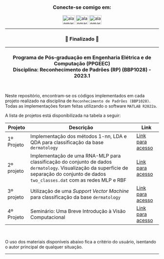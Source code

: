 <h3 align="center">Conecte-se comigo em:</h3>
<p align="center">
<a href="https://linkedin.com/in/alanmarquesrocha" target="blank"><img align="center" src="https://raw.githubusercontent.com/rahuldkjain/github-profile-readme-generator/master/src/images/icons/Social/linked-in-alt.svg" alt="alanmarquesrocha" height="30" width="40" /></a>
<a href="https://stackoverflow.com/users/19201352/m4rkn4l4" target="blank"><img align="center" src="https://raw.githubusercontent.com/rahuldkjain/github-profile-readme-generator/master/src/images/icons/Social/stack-overflow.svg" alt="alanmarquesrocha" height="30" width="40" /></a>
<a href="https://instagram.com/alanmarquesrocha" target="blank"><img align="center" src="https://raw.githubusercontent.com/rahuldkjain/github-profile-readme-generator/master/src/images/icons/Social/instagram.svg" alt="alanmarquesrocha" height="30" width="40" /></a>
</p>

---

<h3 align="center"> 
	 🚀 Finalizado 🚀 
</h3>

---

<h3 align="center">Programa de Pós-graduação em Engenharia Elétrica e de Computação (PPGEEC) <br>
Disciplina: Reconhecimento de Padrões (RP) (BBP1028) - 2023.1 </h3>

<br>

Neste repositório, encontram-se os códigos implementados em cada projeto realizado na disciplina de ``Reconhecimento de Padrões (BBP1028)``. Todas as implementações foram feitas utilizando o software ``MATLAB R2022a``. <br>

A lista de projetos está disponibilizada na tabela a seguir:

| Projeto | Descrição | Link |
| --- | --- | --- |
| 1º Projeto | Implementação dos métodos 1-nn, LDA e QDA para classificação da base ``dermatology``| [Link para acesso](https://github.com/AlanMarquesRocha/ppgeec_reconhecimento_de_padroes/tree/master/01_trabalho_rp_alan_marques_rocha_543897)
| 2º projeto |Implementação de uma RNA-MLP para classificação do conjunto de dados ``dermatology``. Visualização da superfície de separação do conjunto de dados ``two_classes.dat`` com as redes MLP e RBF| [Link para acesso](https://github.com/AlanMarquesRocha/ppgeec_reconhecimento_de_padroes/tree/master/02_trabalho_rp_alan_marques_rocha_543897)
| 3º projeto | Utilização de uma _Support Vector Machine_ para classificação da base ``dermatology`` | [Link para acesso](https://github.com/AlanMarquesRocha/ppgeec_reconhecimento_de_padroes/tree/master/03_trabalho_rp_alan_marques_rocha_543897)
| 4º Projeto | Seminário: Uma Breve Introdução à Visão Computacional | [Link para acesso](https://github.com/AlanMarquesRocha/ppgeec_reconhecimento_de_padroes/tree/master/04_trabalho_rp_alan_marques_rocha_543897)

<br>

O uso dos materiais disponíveis abaixo fica a critério do usuário, isentando o autor principal de qualquer situação.

---
